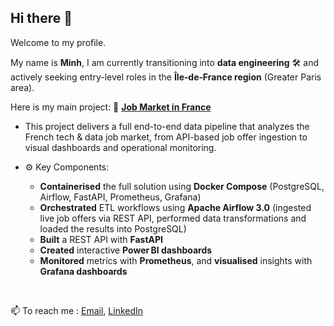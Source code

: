## Hi there 👋
Welcome to my profile. 

My name is **Minh**, I am currently transitioning into **data engineering** 🛠️ and actively seeking entry-level roles in the **Île‑de‑France region** (Greater Paris area).

Here is my main project: 🔗 **[Job Market in France](https://github.com/vimchun/Job-Market-in-France)**

- This project delivers a full end-to-end data pipeline that analyzes the French tech & data job market, from API-based job offer ingestion to visual dashboards and operational monitoring.

- ⚙️ Key Components:

  - **Containerised** the full solution using **Docker Compose** (PostgreSQL, Airflow, FastAPI, Prometheus, Grafana)
  - **Orchestrated** ETL workflows using **Apache Airflow 3.0** (ingested live job offers via REST API, performed data transformations and loaded the results into PostgreSQL)
  - **Built** a REST API with **FastAPI** 
  - **Created** interactive **Power BI dashboards**
  - **Monitored** metrics with **Prometheus**, and **visualised** insights with **Grafana dashboards**

<br>

📫 To reach me : [Email](mailto:mhoang86@gmail.com), [LinkedIn](https://www.linkedin.com/in/minh-ha-hoang/)
